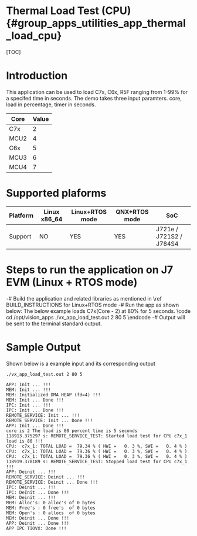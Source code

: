 # Thermal Load Test (CPU) {#group_apps_utilities_app_thermal_load_cpu}

[TOC]

# Introduction

This application can be used to load C7x, C6x, R5F ranging from 1-99% for a specifed
time in seconds. The demo takes three input paramters. core, load in percentage, timer in seconds.

Core  | Value
------|------
C7x   | 2
MCU2  | 4
C6x   | 5
MCU3  | 6
MCU4  | 7

# Supported plaforms

Platform  | Linux x86_64 | Linux+RTOS mode | QNX+RTOS mode | SoC
----------|--------------|-----------------|---------------|----
Support   | NO           | YES             |  YES          | J721e / J721S2 / J784S4

# Steps to run the application on J7 EVM (Linux + RTOS mode)

-# Build the application and related libraries as mentioned in \ref BUILD_INSTRUCTIONS for Linux+RTOS mode
-# Run the app as shown below: The below example loads C7x(Core - 2) at 80% for 5 seconds.
   \code
   cd /opt/vision_apps
   ./vx_app_load_test.out 2 80 5
   \endcode
-# Output will be sent to the terminal standard output.

# Sample Output

Shown below is a example input and its corresponding output

```
./vx_app_load_test.out 2 80 5

APP: Init ... !!!
MEM: Init ... !!!
MEM: Initialized DMA HEAP (fd=4) !!!
MEM: Init ... Done !!!
IPC: Init ... !!!
IPC: Init ... Done !!!
REMOTE_SERVICE: Init ... !!!
REMOTE_SERVICE: Init ... Done !!!
APP: Init ... Done !!!
core is 2 The load is 80 percent time is 5 seconds
118913.375297 s: REMOTE_SERVICE_TEST: Started load test for CPU c7x_1 load is 80 !!!
CPU:  c7x_1: TOTAL LOAD =  79.34 % ( HWI =   0. 3 %, SWI =   0. 4 % )
CPU:  c7x_1: TOTAL LOAD =  79.36 % ( HWI =   0. 3 %, SWI =   0. 4 % )
CPU:  c7x_1: TOTAL LOAD =  79.36 % ( HWI =   0. 3 %, SWI =   0. 4 % )
118919.378189 s: REMOTE_SERVICE_TEST: Stopped load test for CPU c7x_1 !!!
APP: Deinit ... !!!
REMOTE_SERVICE: Deinit ... !!!
REMOTE_SERVICE: Deinit ... Done !!!
IPC: Deinit ... !!!
IPC: DeInit ... Done !!!
MEM: Deinit ... !!!
MEM: Alloc's: 0 alloc's of 0 bytes
MEM: Free's : 0 free's  of 0 bytes
MEM: Open's : 0 allocs  of 0 bytes
MEM: Deinit ... Done !!!
APP: Deinit ... Done !!!
APP IPC TIOVX: Done !!!
```
